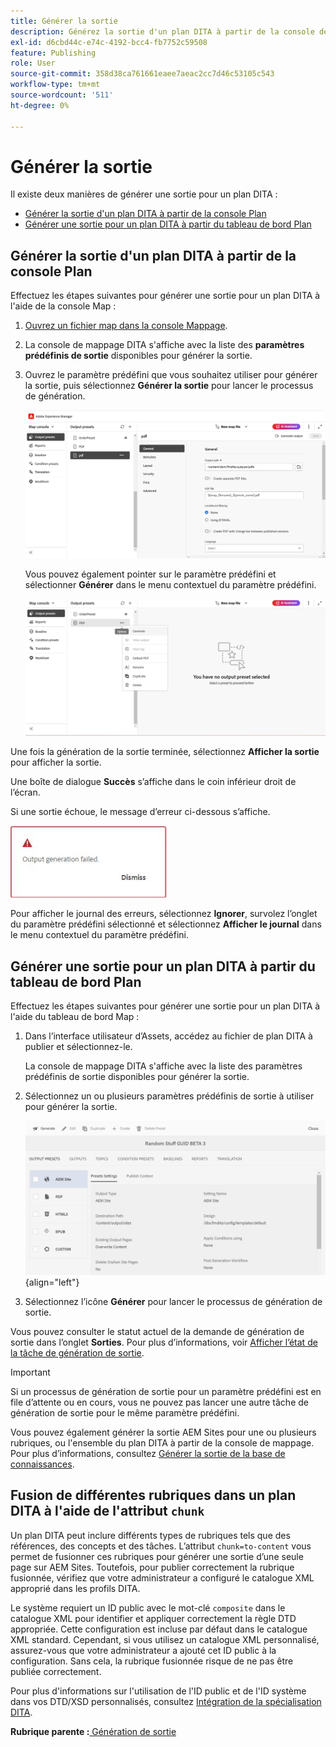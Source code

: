 ```yaml
---
title: Générer la sortie
description: Générez la sortie d'un plan DITA à partir de la console de plans et du tableau de bord des plans dans AEM Guides.
exl-id: d6cbd44c-e74c-4192-bcc4-fb7752c59508
feature: Publishing
role: User
source-git-commit: 358d38ca761661eaee7aeac2cc7d46c53105c543
workflow-type: tm+mt
source-wordcount: '511'
ht-degree: 0%

---
```


# Générer la sortie

Il existe deux manières de générer une sortie pour un plan DITA :

- [Générer la sortie d&#39;un plan DITA à partir de la console Plan](#generate-output-for-a-dita-map-from-the-map-console)
- [Générer une sortie pour un plan DITA à partir du tableau de bord Plan](#generate-output-for-a-dita-map-from-the-map-dashboard)

## Générer la sortie d&#39;un plan DITA à partir de la console Plan

Effectuez les étapes suivantes pour générer une sortie pour un plan DITA à l&#39;aide de la console Map :

1. [Ouvrez un fichier map dans la console Mappage](./open-files-map-console.md).
2. La console de mappage DITA s&#39;affiche avec la liste des **paramètres prédéfinis de sortie** disponibles pour générer la sortie.

3. Ouvrez le paramètre prédéfini que vous souhaitez utiliser pour générer la sortie, puis sélectionnez **Générer la sortie** pour lancer le processus de génération.

   <img src="images/generate-output-pdf.png" alt="onglet métadonnées" width="600">

   Vous pouvez également pointer sur le paramètre prédéfini et sélectionner **Générer** dans le menu contextuel du paramètre prédéfini.


   <img src="images/generate-preset-map-console.png" alt="onglet métadonnées" width="600">

Une fois la génération de la sortie terminée, sélectionnez **Afficher la sortie** pour afficher la sortie.

Une boîte de dialogue **Succès** s’affiche dans le coin inférieur droit de l’écran.

Si une sortie échoue, le message d’erreur ci-dessous s’affiche.

<img src="images/error-log.png" alt="journal des erreurs" width="250">

Pour afficher le journal des erreurs, sélectionnez **Ignorer**, survolez l’onglet du paramètre prédéfini sélectionné et sélectionnez **Afficher le journal** dans le menu contextuel du paramètre prédéfini.

## Générer une sortie pour un plan DITA à partir du tableau de bord Plan

Effectuez les étapes suivantes pour générer une sortie pour un plan DITA à l&#39;aide du tableau de bord Map :

1. Dans l’interface utilisateur d’Assets, accédez au fichier de plan DITA à publier et sélectionnez-le.

   La console de mappage DITA s&#39;affiche avec la liste des paramètres prédéfinis de sortie disponibles pour générer la sortie.

1. Sélectionnez un ou plusieurs paramètres prédéfinis de sortie à utiliser pour générer la sortie.

   ![](images/generate-multiple-outputs-uuid.png){align="left"}

1. Sélectionnez l’icône **Générer** pour lancer le processus de génération de sortie.


Vous pouvez consulter le statut actuel de la demande de génération de sortie dans l’onglet **Sorties**. Pour plus d’informations, voir [Afficher l’état de la tâche de génération de sortie](./generate-output-manage-process.md#view-the-status-of-the-output-generation-task).

>[!IMPORTANT]
>
> Si un processus de génération de sortie pour un paramètre prédéfini est en file d’attente ou en cours, vous ne pouvez pas lancer une autre tâche de génération de sortie pour le même paramètre prédéfini.

Vous pouvez également générer la sortie AEM Sites pour une ou plusieurs rubriques, ou l&#39;ensemble du plan DITA à partir de la console de mappage. Pour plus d’informations, consultez [Générer la sortie de la base de connaissances](web-editor-article-publishing.md#id218CK0U019I).

## Fusion de différentes rubriques dans un plan DITA à l&#39;aide de l&#39;attribut `chunk`

Un plan DITA peut inclure différents types de rubriques tels que des références, des concepts et des tâches. L’attribut `chunk=to-content` vous permet de fusionner ces rubriques pour générer une sortie d’une seule page sur AEM Sites. Toutefois, pour publier correctement la rubrique fusionnée, vérifiez que votre administrateur a configuré le catalogue XML approprié dans les profils DITA.

Le système requiert un ID public avec le mot-clé `composite` dans le catalogue XML pour identifier et appliquer correctement la règle DTD appropriée.
Cette configuration est incluse par défaut dans le catalogue XML standard. Cependant, si vous utilisez un catalogue XML personnalisé, assurez-vous que votre administrateur a ajouté cet ID public à la configuration. Sans cela, la rubrique fusionnée risque de ne pas être publiée correctement.

Pour plus d&#39;informations sur l&#39;utilisation de l&#39;ID public et de l&#39;ID système dans vos DTD/XSD personnalisés, consultez [Intégration de la spécialisation DITA](../cs-install-guide/dita-ot-specialization.md#integrate-dita-specialization-id211mb0e00xa).



**Rubrique parente :**[ Génération de sortie](generate-output.md)
